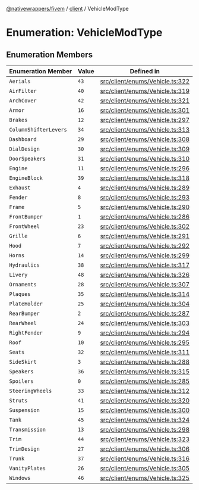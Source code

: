 [@nativewrappers/fivem](../../README.md) / [client](../README.md) / VehicleModType

# Enumeration: VehicleModType

## Enumeration Members

| Enumeration Member | Value | Defined in |
| ------ | ------ | ------ |
| `Aerials` | `43` | [src/client/enums/Vehicle.ts:322](https://github.com/nativewrappers/fivem/blob/34b8061c177c9481c4691efcaef7602a414ca976/src/client/enums/Vehicle.ts#L322) |
| `AirFilter` | `40` | [src/client/enums/Vehicle.ts:319](https://github.com/nativewrappers/fivem/blob/34b8061c177c9481c4691efcaef7602a414ca976/src/client/enums/Vehicle.ts#L319) |
| `ArchCover` | `42` | [src/client/enums/Vehicle.ts:321](https://github.com/nativewrappers/fivem/blob/34b8061c177c9481c4691efcaef7602a414ca976/src/client/enums/Vehicle.ts#L321) |
| `Armor` | `16` | [src/client/enums/Vehicle.ts:301](https://github.com/nativewrappers/fivem/blob/34b8061c177c9481c4691efcaef7602a414ca976/src/client/enums/Vehicle.ts#L301) |
| `Brakes` | `12` | [src/client/enums/Vehicle.ts:297](https://github.com/nativewrappers/fivem/blob/34b8061c177c9481c4691efcaef7602a414ca976/src/client/enums/Vehicle.ts#L297) |
| `ColumnShifterLevers` | `34` | [src/client/enums/Vehicle.ts:313](https://github.com/nativewrappers/fivem/blob/34b8061c177c9481c4691efcaef7602a414ca976/src/client/enums/Vehicle.ts#L313) |
| `Dashboard` | `29` | [src/client/enums/Vehicle.ts:308](https://github.com/nativewrappers/fivem/blob/34b8061c177c9481c4691efcaef7602a414ca976/src/client/enums/Vehicle.ts#L308) |
| `DialDesign` | `30` | [src/client/enums/Vehicle.ts:309](https://github.com/nativewrappers/fivem/blob/34b8061c177c9481c4691efcaef7602a414ca976/src/client/enums/Vehicle.ts#L309) |
| `DoorSpeakers` | `31` | [src/client/enums/Vehicle.ts:310](https://github.com/nativewrappers/fivem/blob/34b8061c177c9481c4691efcaef7602a414ca976/src/client/enums/Vehicle.ts#L310) |
| `Engine` | `11` | [src/client/enums/Vehicle.ts:296](https://github.com/nativewrappers/fivem/blob/34b8061c177c9481c4691efcaef7602a414ca976/src/client/enums/Vehicle.ts#L296) |
| `EngineBlock` | `39` | [src/client/enums/Vehicle.ts:318](https://github.com/nativewrappers/fivem/blob/34b8061c177c9481c4691efcaef7602a414ca976/src/client/enums/Vehicle.ts#L318) |
| `Exhaust` | `4` | [src/client/enums/Vehicle.ts:289](https://github.com/nativewrappers/fivem/blob/34b8061c177c9481c4691efcaef7602a414ca976/src/client/enums/Vehicle.ts#L289) |
| `Fender` | `8` | [src/client/enums/Vehicle.ts:293](https://github.com/nativewrappers/fivem/blob/34b8061c177c9481c4691efcaef7602a414ca976/src/client/enums/Vehicle.ts#L293) |
| `Frame` | `5` | [src/client/enums/Vehicle.ts:290](https://github.com/nativewrappers/fivem/blob/34b8061c177c9481c4691efcaef7602a414ca976/src/client/enums/Vehicle.ts#L290) |
| `FrontBumper` | `1` | [src/client/enums/Vehicle.ts:286](https://github.com/nativewrappers/fivem/blob/34b8061c177c9481c4691efcaef7602a414ca976/src/client/enums/Vehicle.ts#L286) |
| `FrontWheel` | `23` | [src/client/enums/Vehicle.ts:302](https://github.com/nativewrappers/fivem/blob/34b8061c177c9481c4691efcaef7602a414ca976/src/client/enums/Vehicle.ts#L302) |
| `Grille` | `6` | [src/client/enums/Vehicle.ts:291](https://github.com/nativewrappers/fivem/blob/34b8061c177c9481c4691efcaef7602a414ca976/src/client/enums/Vehicle.ts#L291) |
| `Hood` | `7` | [src/client/enums/Vehicle.ts:292](https://github.com/nativewrappers/fivem/blob/34b8061c177c9481c4691efcaef7602a414ca976/src/client/enums/Vehicle.ts#L292) |
| `Horns` | `14` | [src/client/enums/Vehicle.ts:299](https://github.com/nativewrappers/fivem/blob/34b8061c177c9481c4691efcaef7602a414ca976/src/client/enums/Vehicle.ts#L299) |
| `Hydraulics` | `38` | [src/client/enums/Vehicle.ts:317](https://github.com/nativewrappers/fivem/blob/34b8061c177c9481c4691efcaef7602a414ca976/src/client/enums/Vehicle.ts#L317) |
| `Livery` | `48` | [src/client/enums/Vehicle.ts:326](https://github.com/nativewrappers/fivem/blob/34b8061c177c9481c4691efcaef7602a414ca976/src/client/enums/Vehicle.ts#L326) |
| `Ornaments` | `28` | [src/client/enums/Vehicle.ts:307](https://github.com/nativewrappers/fivem/blob/34b8061c177c9481c4691efcaef7602a414ca976/src/client/enums/Vehicle.ts#L307) |
| `Plaques` | `35` | [src/client/enums/Vehicle.ts:314](https://github.com/nativewrappers/fivem/blob/34b8061c177c9481c4691efcaef7602a414ca976/src/client/enums/Vehicle.ts#L314) |
| `PlateHolder` | `25` | [src/client/enums/Vehicle.ts:304](https://github.com/nativewrappers/fivem/blob/34b8061c177c9481c4691efcaef7602a414ca976/src/client/enums/Vehicle.ts#L304) |
| `RearBumper` | `2` | [src/client/enums/Vehicle.ts:287](https://github.com/nativewrappers/fivem/blob/34b8061c177c9481c4691efcaef7602a414ca976/src/client/enums/Vehicle.ts#L287) |
| `RearWheel` | `24` | [src/client/enums/Vehicle.ts:303](https://github.com/nativewrappers/fivem/blob/34b8061c177c9481c4691efcaef7602a414ca976/src/client/enums/Vehicle.ts#L303) |
| `RightFender` | `9` | [src/client/enums/Vehicle.ts:294](https://github.com/nativewrappers/fivem/blob/34b8061c177c9481c4691efcaef7602a414ca976/src/client/enums/Vehicle.ts#L294) |
| `Roof` | `10` | [src/client/enums/Vehicle.ts:295](https://github.com/nativewrappers/fivem/blob/34b8061c177c9481c4691efcaef7602a414ca976/src/client/enums/Vehicle.ts#L295) |
| `Seats` | `32` | [src/client/enums/Vehicle.ts:311](https://github.com/nativewrappers/fivem/blob/34b8061c177c9481c4691efcaef7602a414ca976/src/client/enums/Vehicle.ts#L311) |
| `SideSkirt` | `3` | [src/client/enums/Vehicle.ts:288](https://github.com/nativewrappers/fivem/blob/34b8061c177c9481c4691efcaef7602a414ca976/src/client/enums/Vehicle.ts#L288) |
| `Speakers` | `36` | [src/client/enums/Vehicle.ts:315](https://github.com/nativewrappers/fivem/blob/34b8061c177c9481c4691efcaef7602a414ca976/src/client/enums/Vehicle.ts#L315) |
| `Spoilers` | `0` | [src/client/enums/Vehicle.ts:285](https://github.com/nativewrappers/fivem/blob/34b8061c177c9481c4691efcaef7602a414ca976/src/client/enums/Vehicle.ts#L285) |
| `SteeringWheels` | `33` | [src/client/enums/Vehicle.ts:312](https://github.com/nativewrappers/fivem/blob/34b8061c177c9481c4691efcaef7602a414ca976/src/client/enums/Vehicle.ts#L312) |
| `Struts` | `41` | [src/client/enums/Vehicle.ts:320](https://github.com/nativewrappers/fivem/blob/34b8061c177c9481c4691efcaef7602a414ca976/src/client/enums/Vehicle.ts#L320) |
| `Suspension` | `15` | [src/client/enums/Vehicle.ts:300](https://github.com/nativewrappers/fivem/blob/34b8061c177c9481c4691efcaef7602a414ca976/src/client/enums/Vehicle.ts#L300) |
| `Tank` | `45` | [src/client/enums/Vehicle.ts:324](https://github.com/nativewrappers/fivem/blob/34b8061c177c9481c4691efcaef7602a414ca976/src/client/enums/Vehicle.ts#L324) |
| `Transmission` | `13` | [src/client/enums/Vehicle.ts:298](https://github.com/nativewrappers/fivem/blob/34b8061c177c9481c4691efcaef7602a414ca976/src/client/enums/Vehicle.ts#L298) |
| `Trim` | `44` | [src/client/enums/Vehicle.ts:323](https://github.com/nativewrappers/fivem/blob/34b8061c177c9481c4691efcaef7602a414ca976/src/client/enums/Vehicle.ts#L323) |
| `TrimDesign` | `27` | [src/client/enums/Vehicle.ts:306](https://github.com/nativewrappers/fivem/blob/34b8061c177c9481c4691efcaef7602a414ca976/src/client/enums/Vehicle.ts#L306) |
| `Trunk` | `37` | [src/client/enums/Vehicle.ts:316](https://github.com/nativewrappers/fivem/blob/34b8061c177c9481c4691efcaef7602a414ca976/src/client/enums/Vehicle.ts#L316) |
| `VanityPlates` | `26` | [src/client/enums/Vehicle.ts:305](https://github.com/nativewrappers/fivem/blob/34b8061c177c9481c4691efcaef7602a414ca976/src/client/enums/Vehicle.ts#L305) |
| `Windows` | `46` | [src/client/enums/Vehicle.ts:325](https://github.com/nativewrappers/fivem/blob/34b8061c177c9481c4691efcaef7602a414ca976/src/client/enums/Vehicle.ts#L325) |
